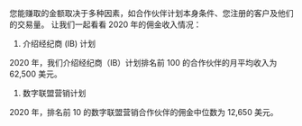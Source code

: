 您能赚取的金额取决于多种因素，如合作伙伴计划本身条件、您注册的客户及他们的交易量。
让我们一起看看 2020 年的佣金收入情况：
1. 介绍经纪商 (IB) 计划
    
2020 年，我们介绍经纪商（IB）计划排名前 100 的合作伙伴的月平均收入为 62,500 美元。
1. 数字联盟营销计划
    
2020 年，排名前 10 的数字联盟营销合作伙伴的佣金中位数为 12,650 美元。